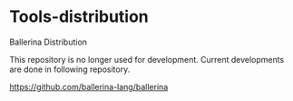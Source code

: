 # Tools-distribution
Ballerina Distribution

This repository is no longer used for development. Current developments are done in following repository.

https://github.com/ballerina-lang/ballerina

